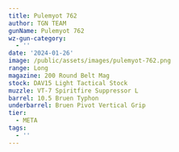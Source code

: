 ```yaml
---
title: Pulemyot 762
author: TGN TEAM
gunName: Pulemyot 762
wz-gun-category:
  - ''
date: '2024-01-26'
image: /public/assets/images/pulemyot-762.png
range: Long
magazine: 200 Round Belt Mag
stock: DAV15 Light Tactical Stock
muzzle: VT-7 Spiritfire Suppressor L
barrel: 10.5 Bruen Typhon
underbarrel: Bruen Pivot Vertical Grip
tier:
  - META
tags:
  - ''
---
```


